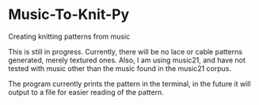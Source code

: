 # Music-To-Knit-Py
Creating knitting patterns from music

This is still in progress.  Currently, there will be no lace or cable patterns generated, merely textured ones.  Also, I am using music21, and have not tested with music other than the music found in the music21 corpus.

The program currently prints the pattern in the terminal, in the future it will output to a file for easier reading of the pattern.
